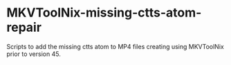 # MKVToolNix-missing-ctts-atom-repair
Scripts to add the missing ctts atom to MP4 files creating using MKVToolNix prior to version 45.
